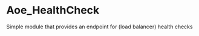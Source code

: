 Aoe_HealthCheck
===============

Simple module that provides an endpoint for (load balancer) health checks
